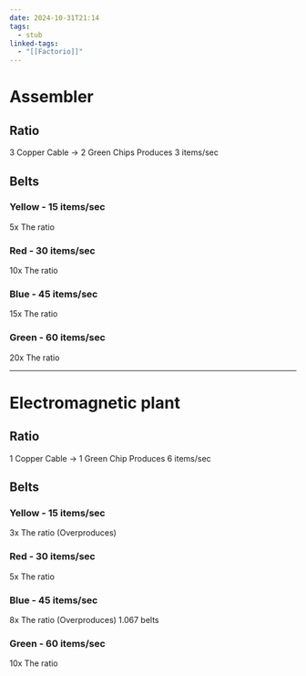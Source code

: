 ```yaml
---
date: 2024-10-31T21:14
tags:
  - stub
linked-tags:
  - "[[Factorio]]"
---
```

# Assembler
## Ratio
3 Copper Cable → 2 Green Chips
Produces 3 items/sec
## Belts
### Yellow - 15 items/sec
5x The ratio
### Red - 30 items/sec
10x The ratio
### Blue - 45 items/sec
15x The ratio
### Green - 60 items/sec
20x The ratio

---
# Electromagnetic plant
## Ratio
1 Copper Cable → 1 Green Chip
Produces 6 items/sec

## Belts
### Yellow - 15 items/sec
3x The ratio (Overproduces)
### Red - 30 items/sec
5x The ratio
### Blue - 45 items/sec
8x The ratio (Overproduces) 1.067 belts
### Green - 60 items/sec
10x The ratio